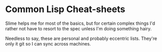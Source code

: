 # Common Lisp Cheat-sheets

Slime helps me for most of the basics, but for certain complex things
I'd rather not have to resort to the spec unless I'm doing something
hairy.

Needless to say, these are personal and probably eccentric lists.
They're only it git so I can sync across machines.

